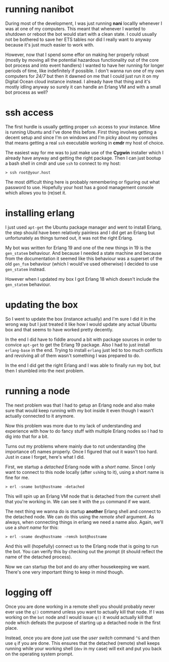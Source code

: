 # running nanibot
During most of the development, I was just running **nani** locallly whenever I was at one of my computers. This meant that whenever I wanted to shutdown or reboot the bot would start with a clean state. I could usually not be bothered to save her ETS tables nor did I really want to anyway because it's just much easier to work with.

However, now that I spend some effor on making her properly robust (mostly by moving all the potential hazardous functionality out of the core bot process and into event handlers) I wanted to have her running for longer periods of time, like indefinitely if possible. I don't wanna run one of my own computers for *24/7* but then it dawned on me that I could just run it on my Digital Ocean cloud instance instead. I already have that thing and it's mostly idling anyway so surely it can handle an Erlang VM and with a small bot process as well?

# ssh access
The first hurdle is usually getting proper `ssh` access to your instance. Mine is running Ubuntu and I've done this before. First thing involves getting a decent setup and since I'm on windows and I'm picky about my consoles that means getting a real `ssh` executable working in **cmdr** my host of choice.

The easiest way for me was to just make use of the **Cygwin** installer which I already have anyway and getting the right package. Then I can just bootup a bash shell in cmdr and use `ssh` to connect to my host:

    > ssh root@your.host

The most difficult thing here is probably remembering or figuring out what password to use. Hopefully your host has a good management console which allows you to (re)set it.

# installing erlang
I just used `apt-get` the Ubuntu package manager and went to install Erlang, the step should have been relatively painless and I did get an Erlang but unfortunately as things turned out, it was not the right Erlang.

My bot was written for Erlang 19 and one of the new things in 19 is the `gen_statem` behaviour. And because I needed a state machine and because from the documentation it seemed like this behaviour was a superset of the old `gen_fsm` behaviour (which I would've used otherwise) I decided to use `gen_statem` instead. 

However when I updated my box I got Erlang 18 which doesn't include the `gen_statem` behaviour. 

# updating the box
So I went to update the box (instance actually) and I'm sure I did it in the wrong way but I just treated it like how I would update any actual Ubuntu box and that seems to have worked pretty decently.

In the end I did have to fiddle around a bit with package sources in order to convice `apt-get` to get the Erlang 19 package. Also I had to just install `erlang-base` in the end. Trying to install `erlang` just led to too much conflicts and revolving all of them wasn't something I was prepared to do.

In the end I did get the right Erlang and I was able to finally run my bot, but then I stumbled into the next problem.

# running a node
The next problem was that I had to getup an Erlang node and also make sure that would keep running with my bot inside it even though I wasn't actually connected to it anymore.

Now this problem was more due to my lack of understanding and experience with how to do fancy stuff with multiple Erlang nodes so I had to dig into that for a bit.

Turns out my problems where mainly due to not understanding (the importance of) names properly. Once I figured that out it wasn't too hard. Just in case I forget, here's what I did.

First, we startup a *detached* Erlang node with a *short name*. Since I only want to connect to this node locally (after `ssh`ing to it), using a short name is fine for me. 

    > erl -sname bot@hostname -detached

This will spin up an Erlang VM node that is detached from the current shell that you're working in. We can see it with the `ps` command if we want.

The next thing we wanna do is startup **another** Erlang shell and connect to the detached node. We can do this using the *remote shell* argument. As always, when connecting things in erlang we need a name also. Again, we'll use a *short name* for this:

    > erl -sname dev@hostname -remsh bot@hostname

And this will (hopefully) connect us to the Erlang node that is going to run the bot. You can verify this by checking out the prompt (it should reflect the name of the detached process).

Now we can startup the bot and do any other housekeeping we want. There's one very important thing to keep in mind though.

# logging off
Once you are done working in a remote shell you should probably never ever use the `q()` command unless you want to actually kill that node. If I was working on the `bot` node and I would issue `q()` it would actually kill that node which defeats the purpose of starting up a detached node in the first place.

Instead, once you are done just use the *user switch* command `^G` and then use `q` if you are done. This ensures that the detached (remote) shell keeps running while your working shell (`dev` in my case) will exit and put you back on the operating system prompt.